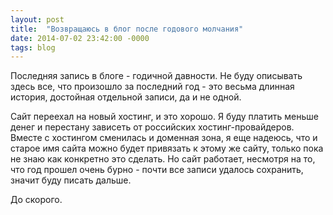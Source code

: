 ```yaml
---
layout: post
title:  "Возвращаюсь в блог после годового молчания"
date: 2014-07-02 23:42:00 -0000
tags: blog
---
```


Последняя запись в блоге - годичной давности. Не буду описывать здесь все, что произошло за последний год - это весьма длинная история, достойная отдельной записи, да и не одной.

Сайт переехал на новый хостинг, и это хорошо. Я буду платить меньше денег и перестану зависеть от российских хостинг-провайдеров. Вместе с хостингом сменилась и доменная зона, я еще надеюсь, что и старое имя сайта можно будет привязать к этому же сайту, только пока не знаю как конкретно это сделать.
Но сайт работает, несмотря на то, что год прошел очень бурно - почти все записи удалось сохранить, значит буду писать дальше.

До скорого.